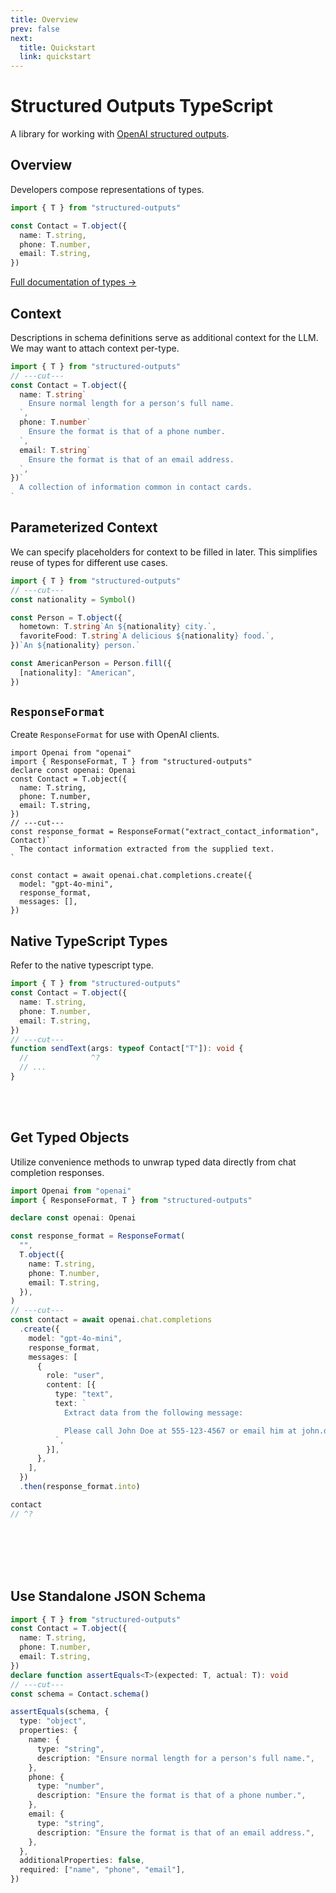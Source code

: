 ```yaml
---
title: Overview
prev: false
next:
  title: Quickstart
  link: quickstart
---
```


# Structured Outputs TypeScript

A library for working with
[OpenAI structured outputs](https://platform.openai.com/docs/guides/structured-outputs).

## Overview

Developers compose representations of types.

```ts twoslash
import { T } from "structured-outputs"

const Contact = T.object({
  name: T.string,
  phone: T.number,
  email: T.string,
})
```

[Full documentation of types &rarr;](./types.md)

## Context

Descriptions in schema definitions serve as additional context for the LLM. We may want to attach
context per-type.

```ts twoslash
import { T } from "structured-outputs"
// ---cut---
const Contact = T.object({
  name: T.string`
    Ensure normal length for a person's full name.
  `,
  phone: T.number`
    Ensure the format is that of a phone number.
  `,
  email: T.string`
    Ensure the format is that of an email address.
  `,
})`
  A collection of information common in contact cards.
`
```

## Parameterized Context

We can specify placeholders for context to be filled in later. This simplifies reuse of types for
different use cases.

```ts twoslash
import { T } from "structured-outputs"
// ---cut---
const nationality = Symbol()

const Person = T.object({
  hometown: T.string`An ${nationality} city.`,
  favoriteFood: T.string`A delicious ${nationality} food.`,
})`An ${nationality} person.`

const AmericanPerson = Person.fill({
  [nationality]: "American",
})
```

## `ResponseFormat`

Create `ResponseFormat` for use with OpenAI clients.

```ts{1-3,7} twoslash
import Openai from "openai"
import { ResponseFormat, T } from "structured-outputs"
declare const openai: Openai
const Contact = T.object({
  name: T.string,
  phone: T.number,
  email: T.string,
})
// ---cut---
const response_format = ResponseFormat("extract_contact_information", Contact)`
  The contact information extracted from the supplied text.
`

const contact = await openai.chat.completions.create({
  model: "gpt-4o-mini",
  response_format,
  messages: [],
})
```

## Native TypeScript Types

Refer to the native typescript type.

```ts twoslash
import { T } from "structured-outputs"
const Contact = T.object({
  name: T.string,
  phone: T.number,
  email: T.string,
})
// ---cut---
function sendText(args: typeof Contact["T"]): void {
  //              ^?
  // ...
}
```

<br />
<br />

## Get Typed Objects

Utilize convenience methods to unwrap typed data directly from chat completion responses.

```ts twoslash
import Openai from "openai"
import { ResponseFormat, T } from "structured-outputs"

declare const openai: Openai

const response_format = ResponseFormat(
  "",
  T.object({
    name: T.string,
    phone: T.number,
    email: T.string,
  }),
)
// ---cut---
const contact = await openai.chat.completions
  .create({
    model: "gpt-4o-mini",
    response_format,
    messages: [
      {
        role: "user",
        content: [{
          type: "text",
          text: `
            Extract data from the following message:

            Please call John Doe at 555-123-4567 or email him at john.doe@example.com.
          `,
        }],
      },
    ],
  })
  .then(response_format.into)

contact
// ^?
```

<br />
<br />
<br />
<br />

## Use Standalone JSON Schema

```ts twoslash
import { T } from "structured-outputs"
const Contact = T.object({
  name: T.string,
  phone: T.number,
  email: T.string,
})
declare function assertEquals<T>(expected: T, actual: T): void
// ---cut---
const schema = Contact.schema()

assertEquals(schema, {
  type: "object",
  properties: {
    name: {
      type: "string",
      description: "Ensure normal length for a person's full name.",
    },
    phone: {
      type: "number",
      description: "Ensure the format is that of a phone number.",
    },
    email: {
      type: "string",
      description: "Ensure the format is that of an email address.",
    },
  },
  additionalProperties: false,
  required: ["name", "phone", "email"],
})
```
